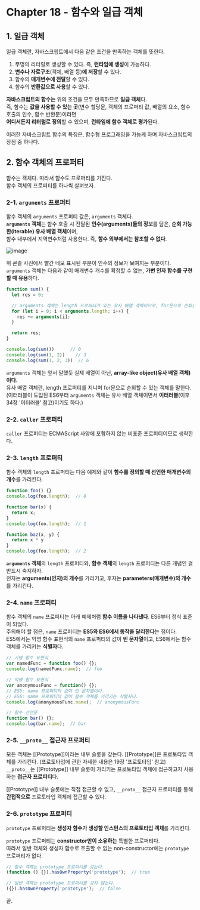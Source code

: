 # Chapter 18 - 함수와 일급 객체
## 1. 일급 객체
일급 객체란, 자바스크립트에서 다음 같은 조건을 만족하는 객체를 뜻한다.
1. 무명의 리터럴로 생성할 수 있다. 즉, **런타임에 생성**이 가능하다.
2. **변수나 자료구조**(객체, 배열 등)**에 저장**할 수 있다.
3. 함수의 **매개변수에 전달**할 수 있다.
4. 함수의 **반환값으로 사용**할 수 있다.

**자바스크립트의 함수는** 위의 조건을 모두 만족하므로 **일급 객체**다.<br/>
즉, 함수는 **값을 사용할 수 있는 곳**(변수 할당문, 객체의 프로퍼티 값, 배열의 요소, 함수 호출의 인수, 함수 반환문)이라면<br/>
**어디서든지 리터럴로 정의**할 수 있으며, **런타임에 함수 객체로 평가**된다.

이러한 자바스크립트 함수의 특징은, 함수형 프로그래밍을 가능케 하며 자바스크립트의 장점 중 하나다.


## 2. 함수 객체의 프로퍼티
함수는 객체다. 따라서 함수도 프로퍼티를 가진다.<br/>
함수 객체의 프로퍼티를 하나씩 살펴보자.

### 2-1. `arguments` 프로퍼티
함수 객체의 `arguments` 프로퍼티 값은, `arguments` 객체다.<br/>
**`arguments` 객체**는 함수 호출 시 전달된 **인수(arguments)들의 정보**를 담은, **순회 가능한(iterable) 유사 배열 객체**이며,<br/>
함수 내부에서 지역변수처럼 사용한다. 즉, **함수 외부에서는 참조할 수 없다**.

![image](https://github.com/user-attachments/assets/388943be-09ef-42b1-9841-187967fe6595)

위 콘솔 사진에서 빨간 네모 표시된 부분이 인수의 정보가 보여지는 부분이다.<br/>
`arguments` 객체는 다음과 같이 매개변수 개수를 확정할 수 없는, **가변 인자 함수를 구현할 때 유용**하다.

```javascript
function sum() {
  let res = 0;

  // arguments 객체는 length 프로퍼티가 있는 유사 배열 객체이므로, for문으로 순회할 수 있다.
  for (let i = 0; i < arguments.length; i++) {
    res += arguments[i];
  }

  return res;
}

console.log(sum())      // 0
console.log(sum(1, 2))    // 3
console.log(sum(1, 2, 3))  // 6
```

`arguments` 객체는 앞서 말했듯 실제 배열이 아닌, **array-like object(유사 배열 객체)이다**.<br/>
유사 배열 객체란, length 프로퍼티를 지니며 for문으로 순회할 수 있는 객체를 말한다.<br/>
(이터러블이 도입된 ES6부터 `arguments` 객체는 유사 배열 객체이면서 **이터러블**(이후 34장 '이터러블' 참고)이기도 하다.)

### 2-2. `caller` 프로퍼티
`caller` 프로퍼티는 ECMAScript 사양에 포함하지 않는 비표준 프로퍼티이므로 생략한다.

### 2-3. `length` 프로퍼티
함수 객체의 `length` 프로퍼티는 다음 예제와 같이 **함수를 정의할 때 선언한 매개변수의 개수**를 가리킨다.
```javascript
function foo() {}
console.log(foo.length);  // 0

function bar(x) {
  return x;
}
console.log(foo.length);  // 1

function baz(x, y) {
  return x * y
}
console.log(foo.length);  // 2
```
**`arguments` 객체**의 `length` 프로퍼티와, **함수 객체**의 `length` 프로퍼티는 다른 개념인 걸 반드시 숙지하자.<br/>
전자는 **arguments(인자)의 개수**를 가리키고, 후자는 **parameters(매개변수)의 개수**를 가리킨다.

### 2-4. `name` 프로퍼티
함수 객체의 `name` 프로퍼티는 아래 예제처럼 **함수 이름을 나타낸다**. ES6부터 정식 표준이 되었다.<br/>
주의해야 할 점은, `name` 프로퍼티는 **ES5와 ES6에서 동작을 달리한다**는 점이다.<br/>
ES5에서는 익명 함수 표현식의 `name` 프로퍼티의 값이 **빈 문자열**이고, ES6에서는 함수 객체를 가리키는 **식별자**다.

```javascript
// 기명 함수 표현식
var namedFunc = function foo() {};
console.log(namedFunc.name);  // foo

// 익명 함수 표현식
var anonymousFunc = function() {};
// ES5: name 프로퍼티의 값이 빈 문자열이다.
// ES6: name 프로퍼티의 값이 함수 객체를 가리키는 식별자다.
console.log(anonymousFunc.name);  // anonymousFunc

// 함수 선언문
function bar() {};
console.log(bar.name);  // bar
```

### 2-5. `__proto__` 접근자 프로퍼티
모든 객체는 [[Prototype]]이라는 내부 슬롯을 갖는다. [[Prototype]]은 프로토타입 객체를 가리킨다. (프로토타입에 관한 자세한 내용은 19장 '프로토타입' 참고)<br/>
`__proto__`는 [[Prototype]] 내부 슬롯이 가리키는 프로토타입 객체에 접근하고자 사용하는 **접근자 프로퍼티**다.

[[Prototype]] 내부 슬롯에는 직접 접근할 수 없고, `__proto__` 접근자 프로퍼티를 통해 **간접적으로** 프로토타입 객체에 접근할 수 있다.

### 2-6. `prototype` 프로퍼티
`prototype` 프로퍼티는 **생성자 함수가 생성할 인스턴스의 프로토타입 객체**를 가리킨다.

`prototype` 프로퍼티는 **constructor만이 소유하는** 특별한 프로퍼티다.<br/>
따라서 일반 객체와 생성자 함수로 호출할 수 없는 non-constructor에는 `prototype` 프로퍼티가 없다.
```javascript
// 함수 객체는 prototype 프로퍼티를 갖는다.
(function () {}).hasOwnProperty('prototype');  // true

// 일반 객체는 prototype 프로퍼티를 갖지 않는다.
({}).hasOwnProperty('prototype');  // false
```

끝.
